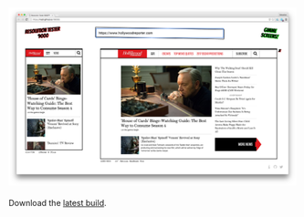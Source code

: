 ![Screenshot of RT9000](screenshot.png)
---
Download the [latest build](https://github.com/mzdr/rt9000/archive/master.zip).
